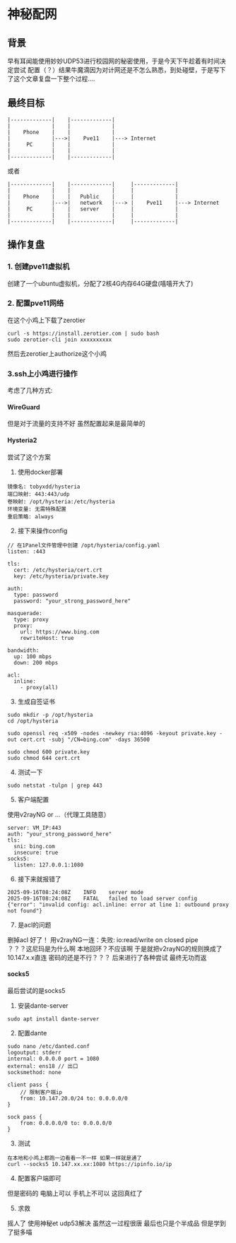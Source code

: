 # 神秘配网

## 背景

早有耳闻能使用妙妙UDP53进行校园网的秘密使用，于是今天下午趁着有时间决定尝试
配置（？）结果牛魔滴因为对计网还是不怎么熟悉，到处碰壁，于是写下了这个文章复盘一下整个过程....

## 最终目标

```shell
|-------------|    |-------------|
|             |    |             |
|    Phone    |    |             |
|             |--->|    Pve11    |---> Internet
|     PC      |    |             |
|             |    |             |
|-------------|    |-------------|
```

或者

```shell
|-------------|    |-------------|     |-------------|
|             |    |             |     |             |
|    Phone    |    |   Public    |     |             |
|             |--->|   network   |---> |    Pve11    |---> Internet
|     PC      |    |   server    |     |             |
|             |    |             |     |             |
|-------------|    |-------------|     |-------------|
```

## 操作复盘

### 1. 创建pve11虚拟机

创建了一个ubuntu虚拟机，分配了2核4G内存64G硬盘(嘻嘻开大了)

### 2. 配置pve11网络

在这个小鸡上下载了zerotier

```shell
curl -s https://install.zerotier.com | sudo bash
sudo zerotier-cli join xxxxxxxxxx
```

然后去zerotier上authorize这个小鸡

### 3.ssh上小鸡进行操作

考虑了几种方式:

#### WireGuard

但是对于流量的支持不好 虽然配置起来是最简单的

#### Hysteria2

尝试了这个方案

1. 使用docker部署 

```shell
镜像名: tobyxdd/hysteria
端口映射: 443:443/udp
卷映射: /opt/hysteria:/etc/hysteria
环境变量: 无需特殊配置
重启策略: always
```

2. 接下来操作config

```shell
// 在1Panel文件管理中创建 /opt/hysteria/config.yaml
listen: :443

tls:
  cert: /etc/hysteria/cert.crt
  key: /etc/hysteria/private.key

auth:
  type: password
  password: "your_strong_password_here"

masquerade:
  type: proxy
  proxy:
    url: https://www.bing.com
    rewriteHost: true

bandwidth:
  up: 100 mbps
  down: 200 mbps

acl:
  inline:
    - proxy(all)
```

3. 生成自签证书

```shell
sudo mkdir -p /opt/hysteria
cd /opt/hysteria

sudo openssl req -x509 -nodes -newkey rsa:4096 -keyout private.key -out cert.crt -subj "/CN=bing.com" -days 36500

sudo chmod 600 private.key
sudo chmod 644 cert.crt
```

4. 测试一下

```shell
sudo netstat -tulpn | grep 443
```

5. 客户端配置

使用v2rayNG or ...（代理工具随意）

```shell
server: VM_IP:443
auth: "your_strong_password_here"
tls:
  sni: bing.com  
  insecure: true
socks5:
  listen: 127.0.0.1:1080
```

6. 接下来就报错了

```shell
2025-09-16T08:24:08Z    INFO    server mode
2025-09-16T08:24:08Z    FATAL   failed to load server config    {"error": "invalid config: acl.inline: error at line 1: outbound proxy not found"}
```

7. 是acl的问题

删掉acl 好了！ 
用v2rayNG一连：失败: io:read/write on closed pipe<br>
？？？这尼玛是为什么啊 本地回环？不应该啊 于是就把v2rayNG的规则换成了10.147.x.x直连 密码的还是不行？？？
后来进行了各种尝试 最终无功而返

#### socks5

最后尝试的是socks5

1. 安装dante-server

```shell
sudo apt install dante-server
```

2. 配置dante

```shell
sudo nano /etc/danted.conf
logoutput: stderr
internal: 0.0.0.0 port = 1080
external: ens18 // 出口
socksmethod: none

client pass {
    // 限制客户端ip
    from: 10.147.20.0/24 to: 0.0.0.0/0
}

sock pass {
    from: 0.0.0.0/0 to: 0.0.0.0/0
}
```

3. 测试

```shell
在本地和小鸡上都跑一边看看一不一样 如果一样就是通了
curl --socks5 10.147.xx.xx:1080 https://ipinfo.io/ip
```

4. 配置客户端即可

但是密码的 电脑上可以 手机上不可以 这回真红了

5. 求救

摇人了 使用神秘et udp53解决 虽然这一过程很唐 最后也只是个半成品 但是学到了挺多喵